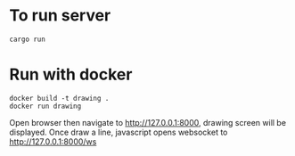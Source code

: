 # To run server
```
cargo run
```

# Run with docker
```
docker build -t drawing .
docker run drawing
```

Open browser then navigate to http://127.0.0.1:8000, drawing screen will be displayed. Once draw a line, javascript opens websocket to
http://127.0.0.1:8000/ws
